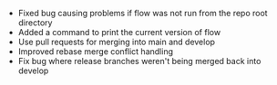 - Fixed bug causing problems if flow was not run from the repo root directory
- Added a command to print the current version of flow
- Use pull requests for merging into main and develop
- Improved rebase merge conflict handling
- Fix bug where release branches weren't being merged back into develop
